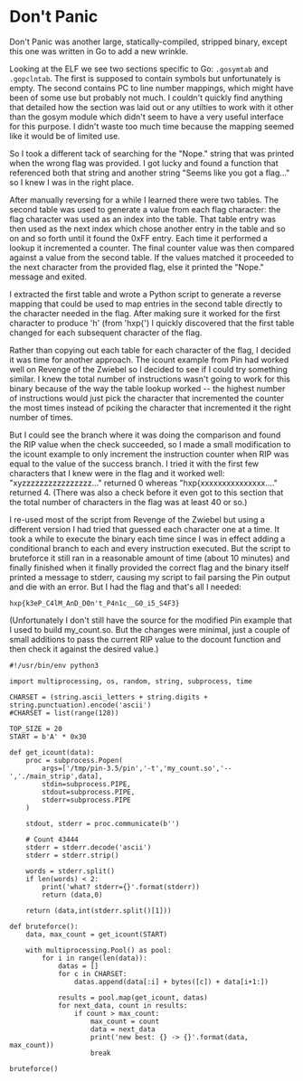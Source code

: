 Don't Panic
===

Don't Panic was another large, statically-compiled, stripped binary, except
this one was written in Go to add a new wrinkle.

Looking at the ELF we see two sections specific to Go: `.gosymtab` and
`.gopclntab`. The first is supposed to contain symbols but unfortunately is
empty. The second contains PC to line number mappings, which might have been
of some use but probably not much. I couldn't quickly find anything that
detailed how the section was laid out or any utilties to work with it other
than the gosym module which didn't seem to have a very useful interface for
this purpose. I didn't waste too much time because the mapping seemed like it
would be of limited use.

So I took a different tack of searching for the "Nope." string that was printed
when the wrong flag was provided. I got lucky and found a function that
referenced both that string and another string "Seems like you got a flag..."
so I knew I was in the right place.

After manually reversing for a while I learned there were two tables. The
second table was used to generate a value from each flag character: the
flag character was used as an index into the table. That table entry was then
used as the next index which chose another entry in the table and so on and so
forth until it found the 0xFF entry. Each time it performed a lookup it
incremented a counter. The final counter value was then compared against a
value from the second table. If the values matched it proceeded to the next
character from the provided flag, else it printed the "Nope." message and
exited.

I extracted the first table and wrote a Python script to generate a reverse
mapping that could be used to map entries in the second table directly to the
character needed in the flag. After making sure it worked for the first
character to produce 'h' (from 'hxp{') I quickly discovered that the first
table changed for each subsequent character of the flag.

Rather than copying out each table for each character of the flag, I decided
it was time for another approach. The icount example from Pin had worked well
on Revenge of the Zwiebel so I decided to see if I could try something similar.
I knew the total number of instructions wasn't going to work for this binary
because of the way the table lookup worked -- the highest number of
instructions would just pick the character that incremented the counter the
most times instead of pciking the character that incremented it the right
number of times.

But I could see the branch where it was doing the comparison and found the
RIP value when the check succeeded, so I made a small modification to the
icount example to only increment the instruction counter when RIP was equal
to the value of the success branch. I tried it with the first few characters
that I knew were in the flag and it worked well: "xyzzzzzzzzzzzzzzzz..."
returned 0 whereas "hxp{xxxxxxxxxxxxxxx...." returned 4. (There was also a
check before it even got to this section that the total number of characters
in the flag was at least 40 or so.)

I re-used most of the script from Revenge of the Zwiebel but using a different
version I had tried that guessed each character one at a time. It took a while
to execute the binary each time since I was in effect adding a conditional
branch to each and every instruction executed. But the script to bruteforce it
still ran in a reasonable amount of time (about 10 minutes) and finally
finished when it finally provided the correct flag and the binary itself
printed a message to stderr, causing my script to fail parsing the Pin output
and die with an error. But I had the flag and that's all I needed:

    hxp{k3eP_C4lM_AnD_D0n't_P4n1c__G0_i5_S4F3}

(Unfortunately I don't still have the source for the modified Pin example that
I used to build my_count.so. But the changes were minimal, just a couple of 
small additions to pass the current RIP value to the docount function and then
check it against the desired value.)

    #!/usr/bin/env python3

    import multiprocessing, os, random, string, subprocess, time

    CHARSET = (string.ascii_letters + string.digits + string.punctuation).encode('ascii')
    #CHARSET = list(range(128))

    TOP_SIZE = 20
    START = b'A' * 0x30

    def get_icount(data):
        proc = subprocess.Popen(
            args=['/tmp/pin-3.5/pin','-t','my_count.so','--','./main_strip',data],
            stdin=subprocess.PIPE,
            stdout=subprocess.PIPE,
            stderr=subprocess.PIPE
        )

        stdout, stderr = proc.communicate(b'')

        # Count 43444
        stderr = stderr.decode('ascii')
        stderr = stderr.strip()

        words = stderr.split()
        if len(words) < 2:
            print('what? stderr={}'.format(stderr))
            return (data,0)

        return (data,int(stderr.split()[1]))

    def bruteforce():
        data, max_count = get_icount(START)

        with multiprocessing.Pool() as pool:
            for i in range(len(data)):
                datas = []
                for c in CHARSET:
                    datas.append(data[:i] + bytes([c]) + data[i+1:])

                results = pool.map(get_icount, datas)
                for next_data, count in results:
                    if count > max_count:
                        max_count = count
                        data = next_data
                        print('new best: {} -> {}'.format(data, max_count))
                        break

    bruteforce()
